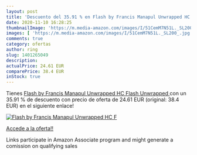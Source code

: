 ```yaml
---
layout: post
title: 'Descuento del 35.91 % en Flash by Francis Manapul Unwrapped HC  F'
date: 2020-11-10 16:28:25
thumbnailImage: 'https://m.media-amazon.com/images/I/51CemM7N51L._SL200_.jpg'
images: [ 'https://m.media-amazon.com/images/I/51CemM7N51L._SL200_.jpg' ]
comments: true
category: ofertas
author: ring
slug: 1401265049
description:
actualPrice: 24.61 EUR
comparePrice: 38.4 EUR
inStock: true
---
```


Tienes [Flash by Francis Manapul Unwrapped HC  Flash Unwrapped ](https://www.amazon.es/dp/1401265049/?tag=tolees-21) con un 35.91 % de descuento con precio de oferta de 24.61 EUR (original: 38.4 EUR) en el siguiente enlace!

[![Flash by Francis Manapul Unwrapped HC  F](https://m.media-amazon.com/images/I/51CemM7N51L._SL200_.jpg)](https://www.amazon.es/dp/1401265049/?tag=tolees-21)

[Accede a la oferta!!](https://www.amazon.es/dp/1401265049/?tag=tolees-21)

Links participate in Amazon Associate program and might generate a comission on qualifying sales



